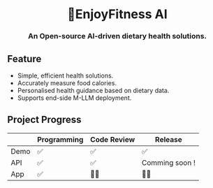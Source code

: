 <h1 align="center">🥦EnjoyFitness AI</h1>
<h3 align="center">An Open-source AI-driven dietary health solutions.</h3>



## Feature

- Simple, efficient health solutions.
- Accurately measure food calories.
- Personalised health guidance based on dietary data.
- Supports end-side M-LLM deployment.



## Project Progress

|      | Programming | Code Review | Release        |
| ---- | ----------- | ----------- | -------------- |
| Demo | ✅           | ✅           | ✅              |
| API  | ✅           | ✅           | Comming soon ! |
| App  | ✅           | 👨‍💻          | 👨‍💻             |
